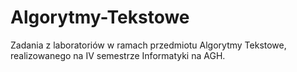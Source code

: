 # Algorytmy-Tekstowe
Zadania z laboratoriów w ramach przedmiotu Algorytmy Tekstowe, realizowanego na IV semestrze Informatyki na AGH.
